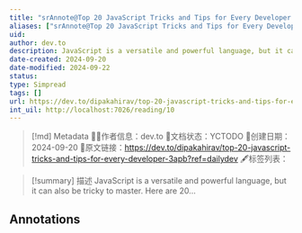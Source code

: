 ```yaml
---
title: "srAnnote@Top 20 JavaScript Tricks and Tips for Every Developer 🚀 - DEV Community"
aliases: ["srAnnote@Top 20 JavaScript Tricks and Tips for Every Developer 🚀 - DEV Community"]
uid: 
author: dev.to
description: JavaScript is a versatile and powerful language, but it can also be tricky to master. Here are 20...
date-created: 2024-09-20
date-modified: 2024-09-22
status: 
type: Simpread
tags: []
url: https://dev.to/dipakahirav/top-20-javascript-tricks-and-tips-for-every-developer-3apb?ref=dailydev
int_uil: http://localhost:7026/reading/10
---
```


> [!md] Metadata
> 🙇‍♂作者信息：dev.to
> 🌱文档状态：YCTODO
> 📅创建日期：2024-09-20
> 🔗原文链接：https://dev.to/dipakahirav/top-20-javascript-tricks-and-tips-for-every-developer-3apb?ref=dailydev
> 🖋标签列表：

> [!summary] 描述
> JavaScript is a versatile and powerful language, but it can also be tricky to master. Here are 20…

## Annotations
